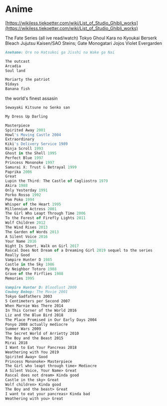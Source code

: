 # Anime

[https://wikiless.tiekoetter.com/wiki/List_of_Studio_Ghibli_works](https://wikiless.tiekoetter.com/wiki/List_of_Studio_Ghibli_works)

The Fate Series (all ive read/watch)
Tokyo Ghoul
Kara no Kyoukai
Berserk
Bleach
Jujutsu Kaisen/SAO
Steins; Gate
Monogatari
Jojos
Violet Evergarden

```markdown
Anehame: Ore no Hatsukoi ga Jisshi na Wake ga Nai
```

```markdown
The outcast
Arcadia
Soul land
```

```markdown
Moriarty the patriot
91days
Banana fish
```

the world's finest assasin

```markdown
Sewayaki Kitsune no Senko san
```

```markdown
My Dress Up Darling
```

```jsx
Masterpiece
Spirited Away 2001
Howl's Moving Castle 2004
Extraordinary
Kiki's Delivery Service 1989
Ninja Scroll 1993
Ghost in the Shell 1995
Perfect Blue 1997
Princess Mononoke 1997
Samurai X: Trust & Betrayal 1999
Paprika 2006
Great
Lupin the Third: The Castle of Cagliostro 1979
Akira 1988
Only Yesterday 1991
Porko Rosso 1992
Pom Poko 1994
Whisper of the Heart 1995
Millennium Actress 2001
The Girl Who Leapt Through Time 2006
To the Forest of Firefly Lights 2011
Wolf Children 2012
The Wind Rises 2013
The Garden of Words 2013
A Silent Voice 2016
Your Name 2016
Night Is Short, Walk on Girl 2017
Rascal Does Not Dream of a Dreaming Girl 2019 sequel to the series
Really Good
Vampire Hunter D 1985
Castle in the Sky 1986
My Neighbor Totoro 1988
Grave of the Firflies 1988
Memories 1995
```

```markdown
Vampire Hunter D: Bloodlust 2000
Cowboy Bebop: The Movie 2001
Tokyo Gadfathers 2003
5 Centimeters per Second 2007
When Marnie Was There 2014
In This Corner of the World 2016
Liz and the Blue Bird 2018
The Place Promised in Our Early Days 2004
Ponyo 2008 actually mediocre
Summer Wars 2009
The Secret World of Arrietty 2010
The Boy and the Beast 2015
Mirai 2018
I Want to Eat Your Pancreas 2018
Weathering with You 2019
Spirited Away> Good
Princess Mononoke> Masterpiece
The Girl who leapt through time> Mediocre
A Silent Voice, Your Name> Great
Rascal does not dream> Kinda good
Castle in the sky> Great
Wolf children> Kinda good
The Boy and the beast> Great
I want to eat your pancreas> Kinda bad
Weathering with you> Great
```